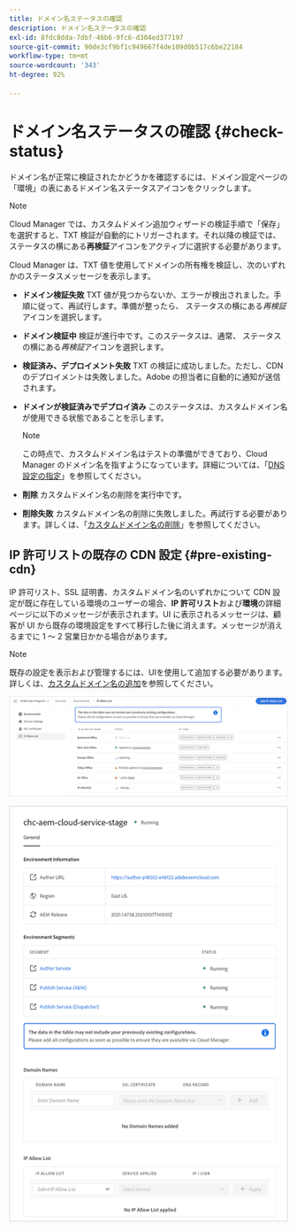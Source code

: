 ```yaml
---
title: ドメイン名ステータスの確認
description: ドメイン名ステータスの確認
exl-id: 8fdc8dda-7dbf-46b6-9fc6-d304ed377197
source-git-commit: 90de3cf9bf1c949667f4de109d0b517c6be22184
workflow-type: tm+mt
source-wordcount: '343'
ht-degree: 92%

---
```


# ドメイン名ステータスの確認 {#check-status}

ドメイン名が正常に検証されたかどうかを確認するには、ドメイン設定ページの「環境」の表にあるドメイン名ステータスアイコンをクリックします。

>[!NOTE]
>Cloud Manager では、カスタムドメイン追加ウィザードの検証手順で「保存」を選択すると、TXT 検証が自動的にトリガーされます。それ以降の検証では、ステータスの横にある&#x200B;**再検証**&#x200B;アイコンをアクティブに選択する必要があります。

Cloud Manager は、TXT 値を使用してドメインの所有権を検証し、次のいずれかのステータスメッセージを表示します。

* **ドメイン検証失敗**
TXT 値が見つからないか、エラーが検出されました。手順に従って、再試行します。準備が整ったら、 
ステータスの横にある&#x200B;*再検証*&#x200B;アイコンを選択します。

* **ドメイン検証中**
検証が進行中です。このステータスは、通常、 
ステータスの横にある&#x200B;*再検証*&#x200B;アイコンを選択します。

* **検証済み、デプロイメント失敗**
TXT の検証に成功しました。ただし、CDN のデプロイメントは失敗しました。Adobe の担当者に自動的に通知が送信されます。

* **ドメインが検証済みでデプロイ済み**
このステータスは、カスタムドメイン名が使用できる状態であることを示します。
   >[!NOTE]
   >この時点で、カスタムドメイン名はテストの準備ができており、Cloud Manager のドメイン名を指すようになっています。詳細については、「[DNS 設定の指定](/help/implementing/cloud-manager/custom-domain-names/configure-dns-settings.md)」を参照してください。

* **削除**
カスタムドメイン名の削除を実行中です。

* **削除失敗**
カスタムドメイン名の削除に失敗しました。再試行する必要があります。詳しくは、「[カスタムドメイン名の削除](/help/implementing/cloud-manager/custom-domain-names/delete-custom-domain-name.md)」を参照してください。


## IP 許可リストの既存の CDN 設定 {#pre-existing-cdn}

IP 許可リスト、SSL 証明書、カスタムドメイン名のいずれかについて CDN 設定が既に存在している環境のユーザーの場合、**IP 許可リスト**&#x200B;および&#x200B;**環境**&#x200B;の詳細ページに以下のメッセージが表示されます。UI に表示されるメッセージは、顧客が UI から既存の環境設定をすべて移行した後に消えます。メッセージが消えるまでに 1 ～ 2 営業日かかる場合があります。

>[!NOTE]
>既存の設定を表示および管理するには、UIを使用して追加する必要があります。 詳しくは、[カスタムドメイン名の追加](/help/implementing/cloud-manager/custom-domain-names/add-custom-domain-name.md)を参照してください。

![](/help/implementing/cloud-manager/assets/ip-allow-list-message1.png)

![](/help/implementing/cloud-manager/assets/ip-allow-list-message2.png)
